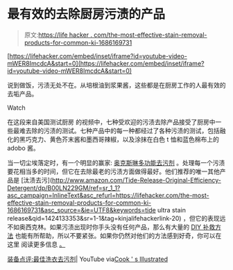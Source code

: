 # 最有效的去除厨房污渍的产品

> 原文:[https://life hacker . com/the-most-effective-stain-removal-products-for-common-ki-1686169731](https://lifehacker.com/the-most-effective-stain-removal-products-for-common-ki-1686169731)

 [https://lifehacker.com/embed/inset/iframe?id=youtube-video-mWER8ImcdcA&start=0](https://lifehacker.com/embed/inset/iframe?id=youtube-video-mWER8ImcdcA&start=0) 

说到做饭，污渍无处不在。从培根油到浆果酱，这些都是在厨房工作的人最有效的去垢产品。

Watch

在这段来自美国测试厨房 的视频中，七种受欢迎的污渍去除产品接受了厨房中一些最难去除的污渍的测试。七种产品中的每一种都经过了各种污渍的测试，包括融化的黑巧克力、黄色芥末酱和墨西哥辣椒，以及涂抹在白色 t 恤和蓝色棉布上的 adobo 酱。

当一切尘埃落定时，有一个明显的赢家: [奥克斯琳多功能去污剂](http://www.amazon.com/dp/B005GI8UOE?asc_campaign=InlineText&asc_refurl=https://lifehacker.com/the-most-effective-stain-removal-products-for-common-ki-1686169731&asc_source=&tag=kinjalifehackerlink-20) 。处理每一个污渍要花相当多的时间，但它在去除最老的污渍方面做得最好。他们推荐的唯一其他产品是 [汰渍去污](http://www.amazon.com/Tide-Release-Original-Efficiency-Detergent/dp/B00LN229GM/ref=sr_1_1?asc_campaign=InlineText&asc_refurl=https://lifehacker.com/the-most-effective-stain-removal-products-for-common-ki-1686169731&asc_source=&ie=UTF8&keywords=tide ultra stain release&qid=1424133353&sr=1-1&tag=kinjalifehackerlink-20) ，但它的表现远不如奥西克林。如果污渍出现时你手头没有任何产品，那么有大量的 [DIY 补救方法](https://lifehacker.com/the-diy-stain-removal-infographic-is-a-quick-reference-5821774) 也能有所帮助，所以不要紧张。如果你仍然对他们的方法感到好奇，你可以在这里 阅读更多信息 [。](http://www.cooksillustrated.com/equipment_reviews/1581-laundry-stain-removers?extcode=NSYTB13ZZ#.)

[装备点评:最佳洗衣去污剂](https://www.youtube.com/watch?v=mWER8ImcdcA)| YouTube via[Cook ' s Illustrated](http://www.cooksillustrated.com/equipment_reviews/1581-laundry-stain-removers?extcode=NSYTB13ZZ#.)
